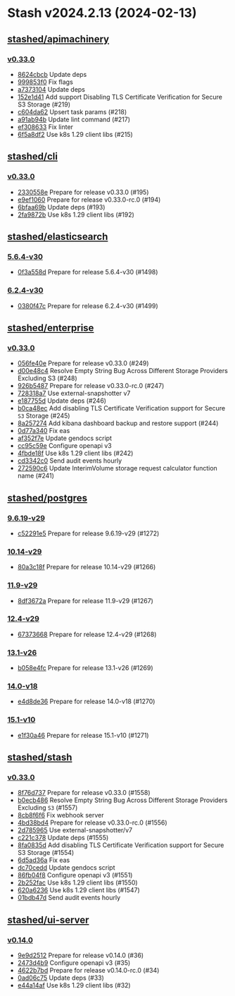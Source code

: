 # Stash v2024.2.13 (2024-02-13)


## [stashed/apimachinery](https://github.com/stashed/apimachinery)

### [v0.33.0](https://github.com/stashed/apimachinery/releases/tag/v0.33.0)

- [8624cbcb](https://github.com/stashed/apimachinery/commit/8624cbcb) Update deps
- [999853f0](https://github.com/stashed/apimachinery/commit/999853f0) Fix flags
- [a7373104](https://github.com/stashed/apimachinery/commit/a7373104) Update deps
- [152e1d41](https://github.com/stashed/apimachinery/commit/152e1d41) Add support Disabling TLS Certificate Verification for Secure S3 Storage (#219)
- [c604da62](https://github.com/stashed/apimachinery/commit/c604da62) Upsert task params (#218)
- [a91ab94b](https://github.com/stashed/apimachinery/commit/a91ab94b) Update lint command (#217)
- [ef308633](https://github.com/stashed/apimachinery/commit/ef308633) Fix linter
- [6f5a8df2](https://github.com/stashed/apimachinery/commit/6f5a8df2) Use k8s 1.29 client libs (#215)



## [stashed/cli](https://github.com/stashed/cli)

### [v0.33.0](https://github.com/stashed/cli/releases/tag/v0.33.0)

- [2330558e](https://github.com/stashed/cli/commit/2330558e) Prepare for release v0.33.0 (#195)
- [e9ef1060](https://github.com/stashed/cli/commit/e9ef1060) Prepare for release v0.33.0-rc.0 (#194)
- [6bfaa69b](https://github.com/stashed/cli/commit/6bfaa69b) Update deps (#193)
- [2fa9872b](https://github.com/stashed/cli/commit/2fa9872b) Use k8s 1.29 client libs (#192)



## [stashed/elasticsearch](https://github.com/stashed/elasticsearch)

### [5.6.4-v30](https://github.com/stashed/elasticsearch/releases/tag/5.6.4-v30)

- [0f3a558d](https://github.com/stashed/elasticsearch/commit/0f3a558d) Prepare for release 5.6.4-v30 (#1498)


### [6.2.4-v30](https://github.com/stashed/elasticsearch/releases/tag/6.2.4-v30)

- [0380f47c](https://github.com/stashed/elasticsearch/commit/0380f47c) Prepare for release 6.2.4-v30 (#1499)



## [stashed/enterprise](https://github.com/stashed/enterprise)

### [v0.33.0](https://github.com/stashed/enterprise/releases/tag/v0.33.0)

- [056fe40e](https://github.com/stashed/enterprise/commit/056fe40ea) Prepare for release v0.33.0 (#249)
- [d00e48c4](https://github.com/stashed/enterprise/commit/d00e48c4c) Resolve Empty String Bug Across Different Storage Providers Excluding S3 (#248)
- [926b5487](https://github.com/stashed/enterprise/commit/926b54873) Prepare for release v0.33.0-rc.0 (#247)
- [728318a7](https://github.com/stashed/enterprise/commit/728318a76) Use external-snapshotter v7
- [e187755d](https://github.com/stashed/enterprise/commit/e187755d7) Update deps (#246)
- [b0ca48ec](https://github.com/stashed/enterprise/commit/b0ca48ecc) Add disabling TLS Certificate Verification support for Secure `S3` Storage (#245)
- [8a257274](https://github.com/stashed/enterprise/commit/8a2572742) Add kibana dashboard backup and restore support (#244)
- [0d77a340](https://github.com/stashed/enterprise/commit/0d77a3401) Fix eas
- [af352f7e](https://github.com/stashed/enterprise/commit/af352f7e2) Update gendocs script
- [cc95c59e](https://github.com/stashed/enterprise/commit/cc95c59ed) Configure openapi v3
- [4fbde18f](https://github.com/stashed/enterprise/commit/4fbde18f1) Use k8s 1.29 client libs (#242)
- [cd3342c0](https://github.com/stashed/enterprise/commit/cd3342c04) Send audit events hourly
- [272590c6](https://github.com/stashed/enterprise/commit/272590c64) Update InterimVolume storage request calculator function name (#241)



## [stashed/postgres](https://github.com/stashed/postgres)

### [9.6.19-v29](https://github.com/stashed/postgres/releases/tag/9.6.19-v29)

- [c52291e5](https://github.com/stashed/postgres/commit/c52291e5) Prepare for release 9.6.19-v29 (#1272)


### [10.14-v29](https://github.com/stashed/postgres/releases/tag/10.14-v29)

- [80a3c18f](https://github.com/stashed/postgres/commit/80a3c18f) Prepare for release 10.14-v29 (#1266)


### [11.9-v29](https://github.com/stashed/postgres/releases/tag/11.9-v29)

- [8df3672a](https://github.com/stashed/postgres/commit/8df3672a) Prepare for release 11.9-v29 (#1267)


### [12.4-v29](https://github.com/stashed/postgres/releases/tag/12.4-v29)

- [67373668](https://github.com/stashed/postgres/commit/67373668) Prepare for release 12.4-v29 (#1268)


### [13.1-v26](https://github.com/stashed/postgres/releases/tag/13.1-v26)

- [b058e4fc](https://github.com/stashed/postgres/commit/b058e4fc) Prepare for release 13.1-v26 (#1269)


### [14.0-v18](https://github.com/stashed/postgres/releases/tag/14.0-v18)

- [e4d8de36](https://github.com/stashed/postgres/commit/e4d8de36) Prepare for release 14.0-v18 (#1270)


### [15.1-v10](https://github.com/stashed/postgres/releases/tag/15.1-v10)

- [e1f30a46](https://github.com/stashed/postgres/commit/e1f30a46) Prepare for release 15.1-v10 (#1271)



## [stashed/stash](https://github.com/stashed/stash)

### [v0.33.0](https://github.com/stashed/stash/releases/tag/v0.33.0)

- [8f76d737](https://github.com/stashed/stash/commit/8f76d7376) Prepare for release v0.33.0 (#1558)
- [b0ecb486](https://github.com/stashed/stash/commit/b0ecb486c) Resolve Empty String Bug Across Different Storage Providers Excluding `S3` (#1557)
- [8cb8f6f6](https://github.com/stashed/stash/commit/8cb8f6f6d) Fix webhook server
- [4bd38bd4](https://github.com/stashed/stash/commit/4bd38bd45) Prepare for release v0.33.0-rc.0 (#1556)
- [2d785965](https://github.com/stashed/stash/commit/2d7859658) Use external-snapshotter/v7
- [c221c378](https://github.com/stashed/stash/commit/c221c3789) Update deps (#1555)
- [8fa0835d](https://github.com/stashed/stash/commit/8fa0835de) Add disabling TLS Certificate Verification support for Secure S3 Storage (#1554)
- [6d5ad36a](https://github.com/stashed/stash/commit/6d5ad36a8) Fix eas
- [dc70cedd](https://github.com/stashed/stash/commit/dc70cedd9) Update gendocs script
- [86fb04f8](https://github.com/stashed/stash/commit/86fb04f87) Configure openapi v3 (#1551)
- [2b252fac](https://github.com/stashed/stash/commit/2b252fac5) Use k8s 1.29 client libs (#1550)
- [620a6236](https://github.com/stashed/stash/commit/620a6236b) Use k8s 1.29 client libs (#1547)
- [01bdb47d](https://github.com/stashed/stash/commit/01bdb47d4) Send audit events hourly



## [stashed/ui-server](https://github.com/stashed/ui-server)

### [v0.14.0](https://github.com/stashed/ui-server/releases/tag/v0.14.0)

- [9e9d2512](https://github.com/stashed/ui-server/commit/9e9d2512) Prepare for release v0.14.0 (#36)
- [2473d4b9](https://github.com/stashed/ui-server/commit/2473d4b9) Configure openapi v3 (#35)
- [4622b7bd](https://github.com/stashed/ui-server/commit/4622b7bd) Prepare for release v0.14.0-rc.0 (#34)
- [0ad06c75](https://github.com/stashed/ui-server/commit/0ad06c75) Update deps (#33)
- [e44a14af](https://github.com/stashed/ui-server/commit/e44a14af) Use k8s 1.29 client libs (#32)



